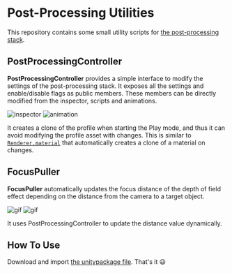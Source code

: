 Post-Processing Utilities
=========================

This repository contains some small utility scripts for
[the post-processing stack][PostProcessing].

PostProcessingController
------------------------

**PostProcessingController** provides a simple interface to modify the settings
of the post-processing stack. It exposes all the settings and enable/disable
flags as public members. These members can be directly modified from the
inspector, scripts and animations.

![inspector](http://i.imgur.com/7cFoof1m.png)
![animation](http://i.imgur.com/YRuF7nAl.png)

It creates a clone of the profile when starting the Play mode, and thus it can
avoid modifying the profile asset with changes. This is similar to
[`Renderer.material`][RendererMaterial] that automatically creates a clone of
a material on changes.

FocusPuller
-----------

**FocusPuller** automatically updates the focus distance of the depth of field
effect depending on the distance from the camera to a target object.

![gif](https://67.media.tumblr.com/9843254db0c0b00255bb769c93e506e3/tumblr_ogoay0yY0p1qio469o1_320.gif)
![gif](https://66.media.tumblr.com/58b49719b9bdde6c480b8abdba2571ab/tumblr_ogoay0yY0p1qio469o2_320.gif)

It uses PostProcessingController to update the distance value dynamically.

How To Use
----------

Download and import [the unitypackage file][Unitypackage]. That's it :smiley:

[PostProcessing]: https://github.com/Unity-Technologies/PostProcessing
[RendererMaterial]: https://docs.unity3d.com/ScriptReference/Renderer-material.html
[Unitypackage]: https://github.com/keijiro/PostProcessingUtilities/blob/master/PostProcessingUtilities.unitypackage
